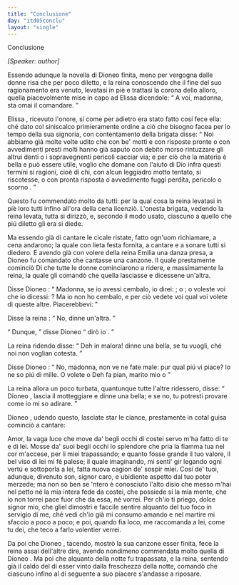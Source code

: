 ```yaml
---
title: "Conclusione"
day: "itd05conclu"
layout: "single"
---
```

<html>
 <head>
 </head>
 <body>
  <div id="d05conclu" type="conclusion" who="author">
   <head>
    Conclusione
   </head>
   <p>
    <i>
     [Speaker: author]
    </i>
   </p>
   <p>
    <milestone id="p05970001"/>
    Essendo adunque la novella di
    <name persref="dioneo" type="person">
     Dioneo
    </name>
    finita, meno per vergogna dalle donne risa che per poco diletto, e la
    <name persref="fiammetta" type="person">
     reina
    </name>
    conoscendo che il fine del suo ragionamento era venuto, levatasi in pi&egrave; e trattasi la corona dello alloro, quella piacevolmente mise in capo ad
    <name persref="elissa" type="person">
     Elissa
    </name>
    dicendole:
    <q direct="unspecified" who="fiammetta">
     A voi, madonna, sta omai il comandare.
    </q>
   </p>
   <p>
    <milestone id="p05970002"/>
    <name persref="elissa" type="person">
     Elissa
    </name>
    , ricevuto l'onore, s&iacute; come per adietro era stato fatto cos&iacute; fece ella: ch&eacute; dato col siniscalco primieramente ordine a ci&ograve; che bisogno facea per lo tempo della sua signoria, con contentamento della brigata disse:
    <milestone id="p05970003"/>
    <q direct="unspecified">
     Noi abbiamo gi&agrave; molte volte udito che con be' motti e con risposte pronte o con avvedimenti presti molti hanno gi&agrave; saputo con debito morso rintuzzare gli altrui denti o i sopravegnenti pericoli cacciar via; e per ci&ograve; che la materia &egrave; bella e pu&ograve; essere utile, voglio che domane con l'aiuto di Dio infra questi termini si ragioni, cio&egrave;
     <seg type="topic">
      di chi, con alcun leggiadro motto tentato, si riscotesse, o con pronta risposta o avvedimento fugg&iacute; perdita, pericolo o scorno
     </seg>
     .
    </q>
   </p>
   <p>
    <milestone id="p05970004"/>
    Questo fu commendato molto da tutti: per la qual cosa la
    <name persref="elissa" type="person">
     reina
    </name>
    levatasi in pi&egrave; loro tutti infino all'ora della cena licenzi&ograve;.
    <milestone id="p05970005"/>
    L'onesta brigata, vedendo la reina levata, tutta si dirizz&ograve;, e, secondo il modo usato, ciascuno a quello che pi&uacute; diletto gli era si diede.
   </p>
   <p>
    <milestone id="p05970006"/>
    Ma essendo gi&agrave; di cantare le cicale ristate, fatto ogn'uom richiamare, a cena andarono; la quale con lieta festa fornita, a cantare e a sonare tutti si diedero.
    <milestone id="p05970007"/>
    E avendo gi&agrave; con volere della
    <name persref="elissa" type="person">
     reina
    </name>
    <name persref="emilia" type="person">
     Emilia
    </name>
    una danza presa, a
    <name persref="dioneo" type="person">
     Dioneo
    </name>
    fu comandato che cantasse una canzone. Il quale prestamente cominci&ograve;
    <title type="song">
     Monna Aldruda, levate la coda, Ch&eacute; buone novelle vi reco.
    </title>
    <milestone id="p05970008"/>
    Di che tutte le donne cominciarono a ridere, e massimamente la reina, la quale gli comand&ograve; che quella lasciasse e dicessene un'altra.
   </p>
   <p>
    <milestone id="p05970009"/>
    Disse
    <name persref="dioneo" type="person">
     Dioneo
    </name>
    :
    <q direct="unspecified" who="dioneo">
     Madonna, se io avessi cembalo, io direi:
     <title type="song">
      Alzatevi i panni, monna Lapa
     </title>
     ; o
     <title type="song">
      Sotto l'ulivello &egrave; l'erba
     </title>
     ; o voleste voi che io dicessi:
     <title>
      L'onda del mare mi fa s&iacute; gran male
     </title>
     ? Ma io non ho cembalo, e per ci&ograve; vedete voi qual voi volete di queste altre. Piacerebbevi:
     <title type="song">
      Esci fuor che sie tagliato, Com'un mio in su la campagna?
     </title>
    </q>
   </p>
   <p>
    <milestone id="p05970010"/>
    Disse la
    <name persref="elissa" type="person">
     reina
    </name>
    :
    <q direct="unspecified" who="elissa">
     No, dinne un'altra.
    </q>
   </p>
   <p>
    <milestone id="p05970011"/>
    <q direct="unspecified" who="dioneo">
     Dunque,
    </q>
    disse Dioneo
    <q direct="unspecified">
     dir&ograve; io
     <title type="song">
      Monna Simona imbotta imbotta, E' non &egrave; del mese d'ottobre
     </title>
     .
    </q>
   </p>
   <p>
    <milestone id="p05970012"/>
    La
    <name persref="elissa" type="person">
     reina
    </name>
    ridendo disse:
    <q direct="unspecified" who="elissa">
     Deh in malora! dinne una bella, se tu vuogli, ch&eacute; noi non voglian cotesta.
    </q>
   </p>
   <p>
    <milestone id="p05970013"/>
    Disse
    <name persref="dioneo" type="person">
     Dioneo
    </name>
    :
    <q direct="unspecified">
     No, madonna, non ve ne fate male: pur qual pi&uacute; vi piace? Io ne so pi&uacute; di mille. O volete
     <title type="song">
      Questo mio nicchio, s'io nol picchio
     </title>
     o Deh fa pian, marito mio o
     <title type="song">
      Io mi comperai un gallo delle lire cento?
     </title>
    </q>
   </p>
   <p>
    <milestone id="p05970014"/>
    La
    <name persref="elissa" type="person">
     reina
    </name>
    allora un poco turbata, quantunque tutte l'altre ridessero, disse:
    <q direct="unspecified" who="elissa">
     <name persref="dioneo" type="person">
      Dioneo
     </name>
     , lascia il motteggiare e dinne una bella; e se no, tu potresti provare come io mi so adirare.
    </q>
   </p>
   <p>
    <milestone id="p05970015"/>
    <name persref="dioneo" type="person">
     Dioneo
    </name>
    , udendo questo, lasciate star le ciance, prestamente in cotal guisa cominci&ograve; a cantare:
   </p>
   <div3 type="song" who="dioneo">
    <lg>
     <milestone id="p05970016"/>
     <l>
      Amor, la vaga luce
     </l>
     <l>
      che move da' begli occhi di costei
     </l>
     <l>
      servo m'ha fatto di te e di lei.
     </l>
    </lg>
    <lg>
     <milestone id="p05970017"/>
     <l>
      Mosse da' suoi begli occhi lo splendore
     </l>
     <l>
      che pria la fiamma tua nel cor m'accese,
     </l>
     <l>
      per li miei trapassando;
     </l>
     <l>
      e quanto fosse grande il tuo valore,
     </l>
     <l>
      il bel viso di lei mi f&eacute; palese;
     </l>
     <l>
      il quale imaginando,
     </l>
     <l>
      mi senti' gir legando
     </l>
     <l>
      ogni vert&uacute; e sottoporla a lei,
     </l>
     <l>
      fatta nuova cagion de' sospir miei.
     </l>
    </lg>
    <lg>
     <milestone id="p05970018"/>
     <l>
      Cos&iacute; de' tuoi, adunque, divenuto
     </l>
     <l>
      son, signor caro, e ubidiente aspetto
     </l>
     <l>
      dal tuo poter merzede;
     </l>
     <l>
      ma non so ben se 'ntero &egrave; conosciuto
     </l>
     <l>
      l'alto disio che messo m'hai nel petto
     </l>
     <l>
      n&eacute; la mia intera fede
     </l>
     <l>
      da costei, che possiede
     </l>
     <l>
      s&iacute; la mia mente, che io non torrei
     </l>
     <l>
      pace fuor che da essa, n&eacute; vorrei.
     </l>
    </lg>
    <lg>
     <milestone id="p05970019"/>
     <l>
      Per ch'io ti priego, dolce signor mio,
     </l>
     <l>
      che gliel dimostri e faccile sentire
     </l>
     <l>
      alquanto del tuo foco
     </l>
     <l>
      in servigio di me, ch&eacute; vedi ch'io
     </l>
     <l>
      gi&agrave; mi consumo amando e nel martire
     </l>
     <l>
      mi sfaccio a poco a poco;
     </l>
     <l>
      e poi, quando fia loco,
     </l>
     <l>
      me raccomanda a lei, come tu dei,
     </l>
     <l>
      che teco a farlo volentier verrei.
     </l>
    </lg>
   </div3>
   <p>
    <milestone id="p05970020"/>
    Da poi che
    <name persref="dioneo" type="person">
     Dioneo
    </name>
    , tacendo, mostr&ograve; la sua canzone esser finita, fece la
    <name persref="elissa" type="person">
     reina
    </name>
    assai dell'altre dire, avendo nondimeno commendata molto quella di
    <name persref="dioneo" type="person">
     Dioneo
    </name>
    .
    <milestone id="p05970021"/>
    Ma poi che alquanto della notte fu trapassata, e la reina, sentendo gi&agrave; il caldo del d&iacute; esser vinto dalla freschezza della notte, comand&ograve; che ciascuno infino al d&iacute; seguente a suo piacere s'andasse a riposare.
   </p>
  </div>
 </body>
</html>